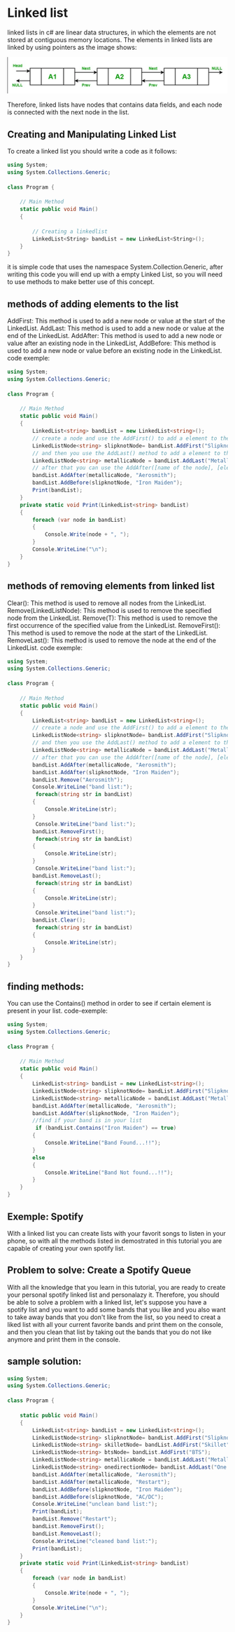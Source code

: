 # Linked list 

linked lists in c# are linear data structures, in which the elements are not stored at contiguous memory locations. The elements in linked lists are linked by using pointers as the image shows:

![guess_design](Screenshot2.png)

Therefore, linked lists have nodes that contains data fields, and each node is connected with the next node in the list.
## Creating and Manipulating Linked List

To create a linked list you should write a code as it follows:

```csharp
using System;
using System.Collections.Generic;
 
class Program {
 
    // Main Method
    static public void Main()
    {
 
        // Creating a linkedlist
        LinkedList<String> bandList = new LinkedList<String>();
    }
}
```

it is simple code that uses the namespace System.Collection.Generic, after writing this code you will end up with a empty Linked List, so you will need to use methods to make better use of this concept. 
## methods of adding elements to the list
AddFirst: This method is used to add a new node or value at the start of the LinkedList.
AddLast: This method is used to add a new node or value at the end of the LinkedList.
AddAfter: This method is used to add a new node or value after an existing node in the LinkedList, 
AddBefore: This method is used to add a new node or value before an existing node in the LinkedList.
code exemple:
```csharp
using System;
using System.Collections.Generic;
 
class Program {
 
    // Main Method
    static public void Main()
    {
        LinkedList<string> bandList = new LinkedList<string>();
        // create a node and use the AddFirst() to add a element to the node.
        LinkedListNode<string> slipknotNode= bandList.AddFirst("Slipknot");
        // and then you use the AddLast() method to add a element to the node that you created.
        LinkedListNode<string> metallicaNode = bandList.AddLast("Metallica");
        // after that you can use the AddAfter([name of the node], [element you wish to add]) to add a element after the node that you created and you can use the AddBefore([name of the node], [element you wish to add]) to add a element before the node that you created.
        bandList.AddAfter(metallicaNode, "Aerosmith");
        bandList.AddBefore(slipknotNode, "Iron Maiden");
        Print(bandList);
    }
    private static void Print(LinkedList<string> bandList)
    { 
        foreach (var node in bandList)
        {
            Console.Write(node + ", ");
        }
        Console.WriteLine("\n");        
    }
}
```
## methods of removing elements from linked list
Clear(): This method is used to remove all nodes from the LinkedList.
Remove(LinkedListNode): This method is used to remove the specified node from the LinkedList.
Remove(T): This method is used to remove the first occurrence of the specified value from the LinkedList.
RemoveFirst(): This method is used to remove the node at the start of the LinkedList.
RemoveLast(): This method is used to remove the node at the end of the LinkedList.
code exemple:
```csharp
using System;
using System.Collections.Generic;
 
class Program {
 
    // Main Method
    static public void Main()
    {
        LinkedList<string> bandList = new LinkedList<string>();
        // create a node and use the AddFirst() to add a element to the node.
        LinkedListNode<string> slipknotNode= bandList.AddFirst("Slipknot");
        // and then you use the AddLast() method to add a element to the node that you created.
        LinkedListNode<string> metallicaNode = bandList.AddLast("Metallica");
        // after that you can use the AddAfter([name of the node], [element you wish to add]) to add a element after the node that you created and you can use the AddBefore([name of the node], [element you wish to add]) to add a element before the node that you created.
        bandList.AddAfter(metallicaNode, "Aerosmith");
        bandList.AddAfter(slipknotNode, "Iron Maiden");
        bandList.Remove("Aerosmith");
        Console.WriteLine("band list:");
         foreach(string str in bandList)
        {
            Console.WriteLine(str);
        }
         Console.WriteLine("band list:");
        bandList.RemoveFirst();
         foreach(string str in bandList)
        {
            Console.WriteLine(str);
        }
         Console.WriteLine("band list:");
        bandList.RemoveLast();
         foreach(string str in bandList)
        {
            Console.WriteLine(str);
        }
         Console.WriteLine("band list:");
        bandList.Clear();
         foreach(string str in bandList)
        {
            Console.WriteLine(str);
        }
    }
}
```
## finding methods:
You can use the Contains() method in order to see if certain element is present in your list.
code-exemple:
```csharp
using System;
using System.Collections.Generic;
 
class Program {
 
    // Main Method
    static public void Main()
    {
        LinkedList<string> bandList = new LinkedList<string>();
        LinkedListNode<string> slipknotNode= bandList.AddFirst("Slipknot");
        LinkedListNode<string> metallicaNode = bandList.AddLast("Metallica");
        bandList.AddAfter(metallicaNode, "Aerosmith");
        bandList.AddAfter(slipknotNode, "Iron Maiden");
        //find if your band is in your list
         if (bandList.Contains("Iron Maiden") == true)
        {
            Console.WriteLine("Band Found...!!");
        }
        else
        {
            Console.WriteLine("Band Not found...!!");
        }
    }
}
```
## Exemple: Spotify
With a linked list you can create lists with your favorit songs to listen in your phone, so with all the methods listed in demostrated in this tutorial you are capable of creating your own spotify list.
## Problem to solve: Create a Spotify Queue
With all the knowledge that you learn in this tutorial, you are ready to create your personal spotify linked list and personalazy it. Therefore, you should be able to solve a problem with a linked list, let's suppose you have a spotify list and you want to add some bands that you like and you also want to take away bands that you don't like from the list, so you need to creat a liked list with all your current favorite bands and print them on the console, and then you clean that list by taking out the bands that you do not like anymore and print them in the console.
## sample solution:
```csharp
using System;
using System.Collections.Generic;
 
class Program {
 
    static public void Main()
    {
        LinkedList<string> bandList = new LinkedList<string>();
        LinkedListNode<string> slipknotNode= bandList.AddFirst("Slipknot");
        LinkedListNode<string> skilletNode= bandList.AddFirst("Skillet");
        LinkedListNode<string> btsNode= bandList.AddFirst("BTS");
        LinkedListNode<string> metallicaNode = bandList.AddLast("Metallica");
        LinkedListNode<string> onedirectionNode= bandList.AddLast("One Direction");
        bandList.AddAfter(metallicaNode, "Aerosmith");
        bandList.AddAfter(metallicaNode, "Restart");
        bandList.AddBefore(slipknotNode, "Iron Maiden");
        bandList.AddBefore(slipknotNode, "AC/DC");
        Console.WriteLine("unclean band list:"); 
        Print(bandList);
        bandList.Remove("Restart");
        bandList.RemoveFirst();
        bandList.RemoveLast();
        Console.WriteLine("cleaned band list:");
        Print(bandList);
    }
    private static void Print(LinkedList<string> bandList)
    { 
        foreach (var node in bandList)
        {
            Console.Write(node + ", ");
        }
        Console.WriteLine("\n");        
    }
}
```

